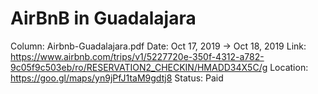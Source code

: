 # AirBnB in Guadalajara

Column: Airbnb-Guadalajara.pdf
Date: Oct 17, 2019 → Oct 18, 2019
Link: https://www.airbnb.com/trips/v1/5227720e-350f-4312-a782-9c05f9c503eb/ro/RESERVATION2_CHECKIN/HMADD34X5C/g
Location: https://goo.gl/maps/yn9jPfJ1taM9gdtj8
Status: Paid